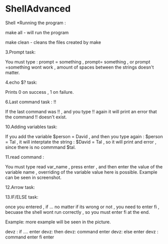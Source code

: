 # ShellAdvanced
Shell
*Running the program :

make all - will run the program 

make clean - cleans the files created by make

3.Prompt task:
 
 You must type : prompt = something , prompt= something , or prompt =something wont work , amount of spaces between the strings doesn't matter.
 
 4.echo $? task:
 
 Prints 0 on success , 1 on failure.
 
 6.Last command task : !!
 
 If the last command was !! , and you type !! again it will print an error that the command !! doesn't exist.
 
10.Adding variables task:
 
 If you add the variable $person = David , and then you type again : $person = Tal , it will interptate the string : $David = Tal , so it will print and error , 
 since there is no commmand $tal.
 
 11.read command : 
 
 You must type read var_name , press enter , and then enter the value of the variable name , overriding of the variable value here is possible.
 Example can be seen in screenshot.
 
 12.Arrow task:
 
13.IF/ELSE task:
 
 once you entered , if ... no matter if its wrong or not , you need to enter fi , becuase the shell wont run correctly , so you must enter fi at the end.
 
Example: more example will be seen in the picture.

devz : if ....
 enter
devz: then
devz: command
enter
devz: else
enter
devz : command
enter
fi
enter
